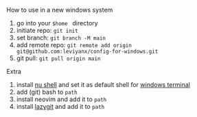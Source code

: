 How to use in a new windows system

1. go into your `$home ` directory
2. initiate repo: `git init`
3. set branch: `git branch -M main`
4. add remote repo: `git remote add origin git@github.com:leviyanx/config-for-windows.git`
5. git pull: `git pull origin main`

Extra

1. install [nu shell](https://github.com/nushell/nushell) and set it as default shell for [windows terminal](https://github.com/microsoft/terminal)
2. add (git) bash to `path`
3. install neovim and add it to `path`
4. install [lazygit](https://github.com/jesseduffield/lazygit) and add it to `path`